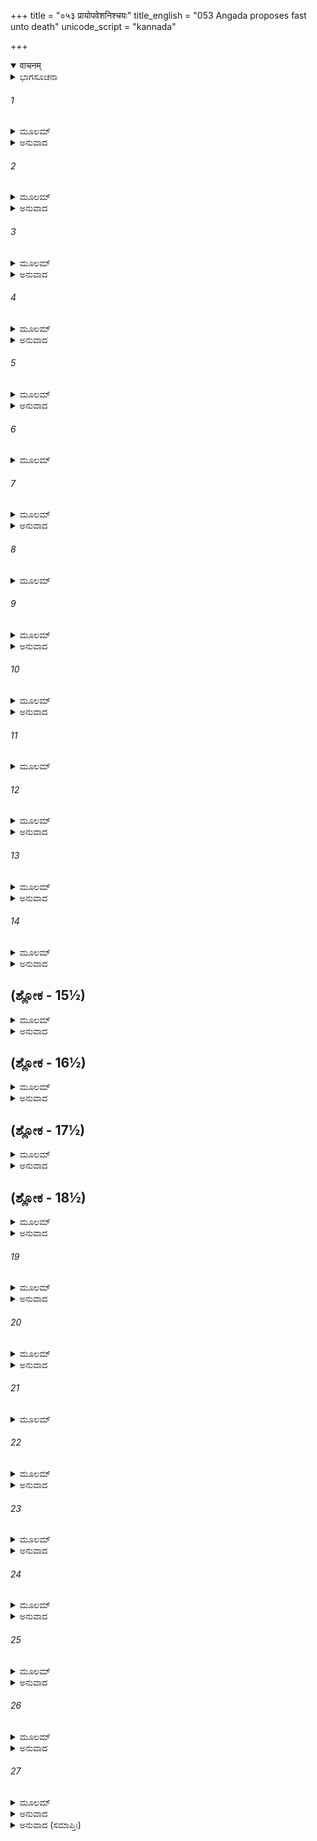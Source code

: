 +++
title = "०५३ प्रायोपवेशनिश्चयः"
title_english = "053 Angada proposes fast unto death"
unicode_script = "kannada"

+++
<details open><summary>वाचनम्</summary>

<div class="audioEmbed"  caption="श्रीराम-हरिसीताराममूर्ति-घनपाठिभ्यां वचनम्" src="https://archive.org/download/Ramayana-recitation-Sriram-harisItArAmamUrti-Ghanapaati-v2/Kanda_4/Kanda_4_KSK-053-Prayo_Upavesha_Nishchayaha.mp3"></div>
</details>



<details><summary>ಭಾಗಸೂಚನಾ</summary>

ಅವಧಿಯು ಮುಗಿದು ಹೋದರೂ ಕಾರ್ಯಸಿದ್ಧಿಯಾಗದಿರಲು ಸುಗ್ರೀವನ ದಂಡನೆಗೆ ಹೆದರಿದ ಅಂಗದಾದಿಗಳು ಪ್ರಾಯೋಪವೇಶ ಮಾಡಲು ನಿಶ್ಚಯಿಸಿದುದು
</details>

###### 1


<details><summary>ಮೂಲಮ್</summary>

ತತಸ್ತೇ ದದೃಶುರ್ಘೋರಂ ಸಾಗರಂ  ವರುಣಾಲಯಮ್ ।  
ಅಪಾರಮಭಿಗರ್ಜಂತಂ ಘೋರೈರೂರ್ಮಿಭಿರಾಕುಲಮ್ ॥
</details>

<details><summary>ಅನುವಾದ</summary>

ಬಳಿಕ ಆ ಶ್ರೇಷ್ಠವಾನರರು ವರುಣನ ಆಲಯವಾದ, ಮಹಾಘೋರವಾಗಿ ಕಾಣುತ್ತಿದ್ದ, ಅಪಾರವಾಗಿದ್ದ, ಭೀಕರವಾಗಿ ಗರ್ಜಿಸುವ, ಭಯಂಕರವಾದ ಅಲೆಗಳಿಂದ ಕೂಡಿದ ಮಹಾ ಸಮುದ್ರವನ್ನು ನೋಡಿದರು.॥1॥
</details>

###### 2


<details><summary>ಮೂಲಮ್</summary>

ಮಯಸ್ಯ ಮಾಯಾವಿಹಿತಂ ಗಿರಿದುರ್ಗಂ ವಿಚಿನ್ವತಾಮ್ ।  
ತೇಷಾಂ ಮಾಸೋ ವ್ಯತಿಕ್ರಾಂತೋ ಯೋ ರಾಜ್ಞಾ ಸಮಯಃ ಕೃತಃ ॥
</details>

<details><summary>ಅನುವಾದ</summary>

ಮಯಾಸುರನು ಮಾಯೆಯಿಂದ ನಿರ್ಮಿಸಿದ ಪರ್ವತದ ದುರ್ಗಮ ಗುಹೆಯಲ್ಲಿ ವಾನರರು ಸೀತೆಯನ್ನು ಹುಡುಕುತ್ತಾ ಸುಗ್ರೀವ ರಾಜನು ಮರಳಲು ನಿಶ್ಚಿತ ಪಡಿಸಿದ ಒಂದು ತಿಂಗಳ ಅವಧಿ ಕಳೆದುಹೋಯಿತು.॥2॥
</details>

###### 3


<details><summary>ಮೂಲಮ್</summary>

ವಿಂಧ್ಯಸ್ಯ ತು ಗಿರೇಃ ಪಾದೇ ಸಂಪ್ರಪುಷ್ಪಿತಪಾದಪೇ ।  
ಉಪವಿಶ್ಯ ಮಹಾತ್ಮಾನಶ್ಚಿಂತಾಮಾಪೇದಿರೇ ತದಾ ॥
</details>

<details><summary>ಅನುವಾದ</summary>

ವಿಂಧ್ಯಗಿರಿಯ ಪಕ್ಕದ ಹೂವುಗಳಿಂದ ತುಂಬಿದ ವೃಕ್ಷಗಳುಳ್ಳ ಪರ್ವತದ ಮೇಲೆ ಕುಳಿತು ಆ ಎಲ್ಲ ಮಹಾತ್ಮಾ ವಾನರರು ಚಿಂತಿಸತೊಡಗಿದರು.॥3॥
</details>

###### 4


<details><summary>ಮೂಲಮ್</summary>

ತತಃ ಪುಷ್ಪಾತಿಭಾರಾಗ್ರಾನ್ ಲ್ಲತಾಶತಸಮಾವೃತಾನ್ ।  
ದ್ರುಮಾನ್ವಾಸಂತಿಕಾನ್ದೃಷ್ಟ್ವಾ ಬಭೂವುರ್ಭಯಶಂಕಿತಾಃ ॥
</details>

<details><summary>ಅನುವಾದ</summary>

ವಸಂತ ಋತುವಿನಲ್ಲಿ ಫಲ ಕೊಡುವ ಮಾವು ಮೊದಲಾದ ವೃಕ್ಷಗಳ ಕೊಂಬೆಗಳು ಹೂವುಗಳ ಭಾರದಿಂದ ಬಾಗಿದ, ನೂರಾರು ಲತೆಗಳಿಂದ ವ್ಯಾಪ್ತವಾದುದನ್ನು ನೋಡಿ ಅವರೆಲ್ಲರೂ ಸುಗ್ರೀವನ ಭಯದಿಂದ ನಡುಗಿ ಹೋದರು. (ಅವರು ಶರದ್ಋತುವಿನಲ್ಲಿ ಹೊರಟಿದ್ದರು, ಈಗ ಶಿಶಿರ ಋತು ಬಂದಿತ್ತು. ಅದರಿಂದ ಅವರ ಭಯವು ಹೆಚ್ಚಾಯಿತು..॥4॥
</details>

###### 5


<details><summary>ಮೂಲಮ್</summary>

ತೇ ವಸಂತಮನುಪ್ರಾಪ್ತಂ ಪ್ರತಿವೇದ್ಯ ಪರಸ್ಪರಮ್ ।  
ನಷ್ಟ ಸಂದೇಶಕಾಲಾರ್ಥಾ ನಿಪೇತುರ್ಧರಣೀತಲೇ ॥
</details>

<details><summary>ಅನುವಾದ</summary>

ಈಗ ವಸಂತ ಕಾಲ ಬರುವುದಿದೆ ಎಂದು ಒಬ್ಬರು ಮತ್ತೊಬ್ಬರಲ್ಲಿ ಹೇಳುತ್ತಾ ರಾಜನ ಆದೇಶಕ್ಕನುಸಾರ ಒಂದು ತಿಂಗಳೊಳಗೆ ಮಾಡಬೇಕಾಗಿದ್ದ ಕಾರ್ಯ ಮಾಡಲಾಗ ದಿದ್ದುದರಿಂದ, ನಾಶವಾಗುವ ಭಯದಿಂದ ನೆಲಕ್ಕೆ ಕುಸಿದುಬಿದ್ದರು.॥5॥
</details>

###### 6


<details><summary>ಮೂಲಮ್</summary>

ತತಸ್ತಾನ್ಕಪಿವೃದ್ಧಾಂಶ್ಚ ಶಿಷ್ಟಾಂಶ್ಚೈವ  ವನೌಕಸಃ ।  
ವಾಚಾ ಮಧುರಯಾಽಽಭಾಷ್ಯ ಯಥಾವದನುಮಾನ್ಯ ಚ ॥
</details>

###### 7


<details><summary>ಮೂಲಮ್</summary>

ಸ ತು ಸಿಂಹವೃಷಸ್ಕಂಧಃ ಪೀನಾಯತಭುಜಃ ಕಪಿಃ ।  
ಯುವರಾಜೋ ಮಹಾಪ್ರಾಜ್ಞ ಅಂಗದೋ ವಾಕ್ಯಮಬ್ರವೀತ್ ॥
</details>

<details><summary>ಅನುವಾದ</summary>

ಸಿಂಹದಂತೆ ಹೆಗಲುಳ್ಳ, ಎತ್ತಿನಂತೆ ಪುಷ್ಟವಾದ ದೊಡ್ಡ-ದೊಡ್ಡ ಹಾಗೂ ದಪ್ಪವಾದ ಭುಜಗಳುಳ್ಳ, ಬುದ್ಧಿವಂತನಾದ ಯುವರಾಜ ಅಂಗದನು ಆ ಶ್ರೇಷ್ಠ ವಾನರರಿಗೆ ಮತ್ತು ಇತರ ವನವಾಸೀ ಕಪಿಗಳಿಗೆ ಯಥಾವತ್ ಸಮ್ಮಾನ ಕೊಡುತ್ತಾ ಮಧುರವಾಣಿಯಿಂದ ಸಂಬೋಧಿಸಿ ನುಡಿದನು.॥6-7॥
</details>

###### 8


<details><summary>ಮೂಲಮ್</summary>

ಶಾಸನಾತ್ ಕಪಿರಾಜಸ್ಯ ವಯಂ ಸರ್ವೇ ವಿನಿರ್ಗತಾಃ ।  
ಮಾಸಂ ಪೂರ್ಣೋ ಬಿಲಸ್ಥಾನಾಂ ಹರಯಃ ಕಿಂ ನ ಬುಧ್ಯತೇ ॥
</details>

###### 9


<details><summary>ಮೂಲಮ್</summary>

ವಯಮಾಶ್ವಯುಜೇ ಮಾಸಿ ಕಾಲಸಂಖ್ಯಾವ್ಯವಸ್ಥಿತಾಃ ।  
ಪ್ರಸ್ಥಿತಾಃ ಸೋಽಪಿಚಾತೀತಃ ಕಿಮತಃ ಕಾರ್ಯಮುತ್ತರಮ್ ॥
</details>

<details><summary>ಅನುವಾದ</summary>

ವಾನರರೇ! ನಾವೆಲ್ಲರೂ ವಾನರರಾಜನ ಆಜ್ಞೆಯಂತೆ ಆಶ್ವೀನಮಾಸ ಕಳೆಯುತ್ತಿದ್ದಂತೆ ಒಂದು ತಿಂಗಳ ಅವಧಿಯನ್ನು ಸ್ವೀಕರಿಸಿ ಸೀತೆಯನ್ನು ಹುಡುಕಲು ಹೊರಟಿದ್ದೆವು. ಆದರೆ ನಮ್ಮ ಆ ಒಂದು ತಿಂಗಳು ಗುಹೆಯಲ್ಲೇ ಪೂರ್ಣವಾಯಿತು; ಇದನ್ನು ನೀವೆಲ್ಲ ತಿಳಿದಿಲ್ಲವೇ? ನಾವು ಹೊರಟಂದಿನಿಂದ ಮರಳಲು ನಿರ್ಧಾರಿತವಾದ ಮಾಸವೂ ಕಳೆದುಹೋಯಿತು. ಆದ್ದರಿಂದ ಈಗ ಮುಂದೆ ಏನು ಮಾಡುವುದು.॥8-9॥
</details>

###### 10


<details><summary>ಮೂಲಮ್</summary>

ಭವಂತಃ ಪ್ರತ್ಯಯಪ್ರಾಪ್ತಾ ನೀತಿಮಾರ್ಗವಿಶಾರದಾಃ ।  
ಹಿತೇಷ್ವಭಿರತಾ ಭರ್ತುರ್ನಿಸೃಷ್ಟಾಃ ಸರ್ವಕರ್ಮಸು ॥
</details>

<details><summary>ಅನುವಾದ</summary>

ನೀವು ರಾಜನ ವಿಶ್ವಾಸ ಪಾತ್ರರಾಗಿದ್ದೀರಿ. ನೀವು ನೀತಿ ಮಾರ್ಗದಲ್ಲಿ ನಿಪುಣರಾಗಿದ್ದೀರಿ ಹಾಗೂ ಸ್ವಾಮಿಯ ಹಿತದಲ್ಲಿ ತತ್ಪರರಾಗಿದ್ದೀರಿ. ಅದಕ್ಕಾಗಿ ನೀವುಗಳು ಯಥಾಸಮಯ ಎಲ್ಲ ಕಾರ್ಯಗಳಲ್ಲಿ ನಿಯುಕ್ತರಾಗಿರುವಿರಿ.॥10॥
</details>

###### 11


<details><summary>ಮೂಲಮ್</summary>

ಕರ್ಮಸ್ವಪ್ರತಿಮಾಃ ಸರ್ವೇ ದಿಕ್ಷು ವಿಶ್ರುತಪೌರುಷಾಃ ।  
ಮಾಂ ಪುರಸ್ಕೃತ್ಯ ನಿರ್ಯಾತಾಃ ಪಿಂಗಾಕ್ಷ ಪ್ರತಿಚೋದಿತಾಃ ॥
</details>

###### 12


<details><summary>ಮೂಲಮ್</summary>

ಇದಾನೀಮಕೃತಾರ್ಥಾನಾಂ  ಮರ್ತವ್ಯಂ ನಾತ್ರ ಸಂಶಯಃ ।  
ಹರಿರಾಜಸ್ಯ ಸಂದೇಶಮಕೃತ್ವಾ ಕಃ ಸುಖೀ ಭವೇತ್ ॥
</details>

<details><summary>ಅನುವಾದ</summary>

ಕಾರ್ಯಸಿದ್ಧಿ ಮಾಡುವುದರಲ್ಲಿ ನಿಮಗೆ ಸಮಾನರಾದವರು ಯಾರೂ ಇಲ್ಲ. ನೀವೆಲ್ಲರೂ ತನ್ನ ಪುರುಷಾರ್ಥದಲ್ಲಿ ಎಲ್ಲ ದಿಕ್ಕುಗಳಲ್ಲಿ ವಿಖ್ಯಾತರಾಗಿದ್ದೀರಿ. ಈಗ ವಾನರರಾಜ ಸುಗ್ರೀವನ ಆಜ್ಞೆಯಂತೆ ನನ್ನನ್ನು ಮುಂದು ಮಾಡಿ ನೀವು ಹೊರಟಿದ್ದ ಕಾರ್ಯದಲ್ಲಿ ನಾವು ಸಲರಾಗಲಿಲ್ಲ. ಇಂತಹ ಸ್ಥಿತಿಯಲ್ಲಿ ನಾವು ನಮ್ಮ ಪ್ರಾಣಗಳನ್ನು ಕಳೆದು ಕೊಳ್ಳುವುದರಲ್ಲಿ ಸಂಶಯವೇ ಇಲ್ಲ. ವಾನರರಾಜನ ಆದೇಶವನ್ನು ಪಾಲಿಸದವನು ಯಾರು ತಾನೇ ಸುಖಿಯಾಗಿರಬಲ್ಲನು.॥11-12॥
</details>

###### 13


<details><summary>ಮೂಲಮ್</summary>

ಅಸ್ಮಿನ್ನತೀತೇ ಕಾಲೇ ತು ಸುಗ್ರೀವೇಣ ಕೃತೇ ಸ್ವಯಮ್ ।  
ಪ್ರಾಯೋಪವೇಶನಂ ಯುಕ್ತಂ ಸರ್ವೇಷಾಂ ಚ ವನೌಕಸಾಮ್ ॥
</details>

<details><summary>ಅನುವಾದ</summary>

ಸ್ವತಃ ಸುಗ್ರೀವನೇ ನಿಶ್ಚಿತಪಡಿಸಿದ್ದ ಸಮಯವು ಕಳೆದು ಹೋದಾಗ ವಾನರರಾದ ನಮಗೆಲ್ಲರಿಗೆ ಉಪವಾಸ ಮಾಡಿ ಪ್ರಾಣತ್ಯಾಗ ಮಾಡುವುದೇ ಸರಿಯೆಂದು ತೋರುತ್ತದೆ.॥13॥
</details>

###### 14


<details><summary>ಮೂಲಮ್</summary>

ತೀಕ್ಷ್ಣಃ ಪ್ರಕೃತ್ಯಾ ಸುಗ್ರೀವಃ ಸಾಮಿಭಾವೇ ವ್ಯವಸ್ಥಿತಃ ।  
ನ ಕ್ಷಮಿಷ್ಯತಿ ನಃ ಸರ್ವಾನಪರಾಧಕೃತೋ ಗತಾನ್ ॥
</details>

<details><summary>ಅನುವಾದ</summary>

ಸುಗ್ರೀವನು ಸ್ವಭಾವತಃ ಕಠೋರನಾಗಿದ್ದಾನೆ, ಮತ್ತೆ ಈಗಲಂತೂ ಅವನು ನಮಗೆ ರಾಜನಾಗಿರುವನು. ನಾವು ಅಪರಾಧ ಮಾಡಿ ಅವನ ಬಳಿಗೆ ಹೋದಾಗ ಅವನು ಎಂದೂ ಕ್ಷಮಿಸಲಾರನು.॥14॥
</details>

## (ಶ್ಲೋಕ - 15½)


<details><summary>ಮೂಲಮ್</summary>

ಅಪ್ರವೃತ್ತೌ ಚ ಸೀತಾಯಾಃ ಪಾಪಮೇವ ಕರಿಷ್ಯತಿ ।  
ತಸ್ಮಾತ್ಕ್ಷಮಮಿಹಾದ್ಯೈವ ಗಂತುಂ ಪ್ರಾಯೋಪವೇಶನಮ್ ॥  
ತ್ಯಕ್ತ್ವಾ ಪುತ್ರಾಂಶ್ಚ ದಾರಾಂಶ್ಚ ಧನಾನಿ ಚ ಗೃಹಾಣಿ ಚ ।
</details>

<details><summary>ಅನುವಾದ</summary>

ಅಲ್ಲದೆ ಸೀತೆಯ ಸಮಾಚಾರ ಸಿಗದಿರುವುದರಿಂದ ನಮ್ಮನ್ನು ವಧಿಸಿಯೂ ಬಿಡಬಹುದು; ಆದ್ದರಿಂದ ನಾವು ಇಂದೇ ಇಲ್ಲಿ ಪತ್ನೀ-ಪುತ್ರರು, ಧನ-ಸಂಪತ್ತು, ಮನೆ-ಮಠ ಇವುಗಳ ಮೋಹ ಬಿಟ್ಟು ಮರಣಾಂತ ಉಪವಾಸ ಪ್ರಾರಂಭಿಸಬೇಕು.॥15½॥
</details>

## (ಶ್ಲೋಕ - 16½)


<details><summary>ಮೂಲಮ್</summary>

ಧ್ರುವಂ ನೋ ಹಿಂಸತೇ ರಾಜಾ ಸರ್ವಾನ್ಪ್ರತಿಗತಾನಿತಃ ॥  
ವಧೇನಾಪ್ರತಿರೂಪೇಣ ಶ್ರೇಯಾನ್ ಮೃತ್ಯುರಿಹೈವ ನಃ ।
</details>

<details><summary>ಅನುವಾದ</summary>

ಇಲ್ಲಿಂದ ಮರಳಿ ಹೋದಾಗ ಸುಗ್ರೀವನು ಖಂಡಿತವಾಗಿ ನಮ್ಮೆಲ್ಲರನ್ನು ವಧಿಸಿಬಿಡುವನು. ಅನುಚಿತ ವಧೆಗಿಂತ ಇಲ್ಲೇ ಸತ್ತು ಹೋಗುವುದು ನಮಗೆ ಶ್ರೇಯಸ್ಕರವಾಗಿದೆ.॥16½॥
</details>

## (ಶ್ಲೋಕ - 17½)


<details><summary>ಮೂಲಮ್</summary>

ನ ಚಾಹಂ ಯೌವರಾಜ್ಯೇನ ಸುಗ್ರೀವೇಣಾಭಿಷೇಚಿತಃ ॥  
ನರೇಂದ್ರೇಣಾಭಿಷಿಕ್ತೋಽಸ್ಮಿ ರಾಮೇಣಾಕ್ಲಿಷ್ಟಕರ್ಮಣಾ ।
</details>

<details><summary>ಅನುವಾದ</summary>

ಸುಗ್ರೀವನು ನನ್ನನ್ನು ಯುವರಾಜನಾಗಿ ಪಟ್ಟ ಕಟ್ಟಲಿಲ್ಲ. ಸುಲಭವಾಗಿ ಮಹತ್ಕರ್ಮ ಮಾಡುವ ಮಹಾರಾಜಾ ಶ್ರೀರಾಮನೇ ಯುವರಾಜನಾಗಿ ನನ್ನ ಪಟ್ಟಾಭಿಷೇಕ ಮಾಡಿರುವನು.॥17½॥
</details>

## (ಶ್ಲೋಕ - 18½)


<details><summary>ಮೂಲಮ್</summary>

ಸ ಪೂರ್ವಂ ಬದ್ಧವೈರೋ ಮಾಂ ರಾಜಾ ದೃಷ್ಟ್ವಾ ವ್ಯತಿಕ್ರಮಮ್ ॥  
ಘಾತಯಿಷ್ಯತಿ ದಂಡೇನ ತೀಕ್ಷ್ಣೇನ ಕೃತನಿಶ್ಚಯಃ ।
</details>

<details><summary>ಅನುವಾದ</summary>

ರಾಜಾ ಸುಗ್ರೀವನಿಗೆ ಮೊದಲಿಂದಲೇ ನನ್ನ ಕುರಿತು ವೈರವಿದೆ. ಈಗ ಆಜ್ಞೆಯನ್ನು ಉಲ್ಲಂಘಿಸಿದ ಅಪರಾಧವನ್ನು ನೋಡಿ ಹಿಂದೆ ನಿಶ್ಚಯಿಸಿದಂತೆ ತೀಕ್ಷ್ಣ ದಂಡನೆಯ ಮೂಲಕ ನನ್ನನ್ನು ಕೊಲ್ಲಿಸಿ ಬಿಡುವನು.॥18½॥
</details>

###### 19


<details><summary>ಮೂಲಮ್</summary>

ಕಿಂ ಮೇ ಸುಹೃದ್ಭಿರ್ವ್ಯಸನಂ ಪಶ್ಯದ್ಭಿರ್ಜೀವಿತಾಂತರೇ ।  
ಇಹೈವ ಪ್ರಾಯಮಾಸಿಷ್ಯೇ ಪುಣ್ಯೇ ಸಾಗರರೋಧಸಿ ॥
</details>

<details><summary>ಅನುವಾದ</summary>

ಜೀವಿಸಿರುವಾಗ ರಾಜನ ಕೈಯಿಂದ ನನ್ನ ಮರಣವನ್ನು ನೋಡುವ ಸುಹೃದರಿಂದ ನನಗೇನು ಕೆಲಸವಿದೆ? ಇಲ್ಲೇ ಸಮುದ್ರದ ಪಾವನ ದಡದಲ್ಲಿ ನಾನು ಮರಣಾಂತ ಉಪವಾಸ ಮಾಡುವೆನು.॥19॥
</details>

###### 20


<details><summary>ಮೂಲಮ್</summary>

ಏತಚ್ಛ್ರುತ್ವಾ ಕುಮಾರೇಣ ಯುವರಾಜೇನ ಭಾಷಿತಮ್ ।  
ಸರ್ವೇ ತೇ ವಾನರಶ್ರೇಷ್ಠಾಃ ಕರುಣಂ ವಾಕ್ಯಮಬ್ರುವನ್ ॥
</details>

<details><summary>ಅನುವಾದ</summary>

ಯುವರಾಜ ವಾಲಿಕುಮಾರ ಅಂಗದನ ಈ ಮಾತನ್ನು ಕೇಳಿ ಆ ಎಲ್ಲ ಶ್ರೇಷ್ಠ ವಾನರರು ಕರುಣಾಸ್ವರದಲ್ಲಿ ನುಡಿದರು.॥20॥
</details>

###### 21


<details><summary>ಮೂಲಮ್</summary>

ತೀಕ್ಷ್ಣಃ ಪ್ರಕೃತ್ಯಾ ಸುಗ್ರೀವಃ ಪ್ರಿಯಾರಕ್ತಶ್ಚ ರಾಘವಃ ।  
ಸಮೀಕ್ಷ್ಯಾ ಕೃತಕಾರ್ಯಾಂಸ್ತು ತಸ್ಮಿಂಶ್ಚ ಸಮಯೇ ಗತೇ ॥
</details>

###### 22


<details><summary>ಮೂಲಮ್</summary>

ಅದೃಷ್ಟಾಯಾಂ ತು ವೈದೇಹ್ಯಾಂ ದೃಷ್ಟ್ವಾ ಚೈವ ಸಮಾಗತಾನ್ ।  
ರಾಘವಪ್ರಿಯಕಾಮಾಯ ಘಾತಯಿಷ್ಯತ್ಯಸಂಶಯಮ್ ॥
</details>

<details><summary>ಅನುವಾದ</summary>

ನಿಜವಾಗಿ ಸುಗ್ರೀವನ ಸ್ವಭಾವ ಬಹಳ ಕಠೋರವಾಗಿದೆ. ಅತ್ತ ಶ್ರೀರಾಮಚಂದ್ರನು ತನ್ನ ಪ್ರಿಯಪತ್ನೀ ಸೀತೆಯ ಕುರಿತು ಅನುರಕ್ತನಾಗಿದ್ದಾನೆ. ಸೀತೆಯನ್ನು ಹುಡುಕಿ ಮರಳಲು ನಿಶ್ಚಿತಪಡಿಸಿದ ಅವಧಿಯ ಸಮಯ ಕಳೆದುಹೋದ ಬಳಿಕವೂ ಕಾರ್ಯಮಾಡದೆ ಅಲ್ಲಿಗೆ ಹೋದರೆ, ಆ ಸ್ಥಿತಿಯಲ್ಲಿ ನಮ್ಮನ್ನು ನೋಡಿ ಸೀತೆಯ ದರ್ಶನ ಮಾಡದೆ ಬಂದಿರುವರು ಎಂದು ತಿಳಿದು ಶ್ರೀರಾಮನ ಪ್ರಿಯವನ್ನು ಮಾಡುವ ಇಚ್ಛೆಯಿಂದ ಸುಗ್ರೀವನು ನಮ್ಮನ್ನು ಕೊಲ್ಲಿಸುವುದರಲ್ಲಿ ಸಂಶಯವೇ ಇಲ್ಲ.॥21-22॥
</details>

###### 23


<details><summary>ಮೂಲಮ್</summary>

ನ ಕ್ಷಮಂ ಚಾಪರಾದ್ಧಾನಾಂ ಗಮನಂ ಸ್ವಾಮಿಪಾರ್ಶ್ವತಃ ।  
ಪ್ರಧಾನಭೂತಾಶ್ಚ ವಯಂ ಸುಗ್ರೀವಸ್ಯ ಸಮಾಗತಾಃ ॥
</details>

<details><summary>ಅನುವಾದ</summary>

ಆದ್ದರಿಂದ ಅಪರಾಧೀ ಮನುಷ್ಯನು ಒಡೆಯನ ಬಳಿಗೆ ಮರಳಿ ಹೋಗುವುದು ಎಂದಿಗೂ ಉಚಿತವಲ್ಲ. ನಾವು ಸುಗ್ರೀವನ ಮುಖ್ಯ ಸಹಯೋಗಿ ಅಥವಾ ಸೇವಕರಾದ್ದರಿಂದ ಅವನು ಕಳಿಸಿದ್ದರಿಂದ ಬಂದಿದ್ದೆವು.॥23॥
</details>

###### 24


<details><summary>ಮೂಲಮ್</summary>

ಇಹೈವ ಸೀತಾಮನ್ವೀಕ್ಷ ಪ್ರವೃತ್ತಿಮುಪಲಭ್ಯ ವಾ ।  
ನೋ ಚೇದ್ಗ ಚ್ಛಾಮ ತಂ ವೀರಂ ಗಮಿಷ್ಯಾಮೋ ಯಮಕ್ಷಯಮ್ ॥
</details>

<details><summary>ಅನುವಾದ</summary>

ಸೀತೆಯ ದರ್ಶನ ಮಾಡದೆ, ಅಥವಾ ಸಮಾಚಾರ ತಿಳಿಯದೆ ವೀರ ಸುಗ್ರೀವನ ಬಳಿಗೆ ಹೋದರೆ ಅವಶ್ಯವಾಗಿಯೇ ನಾವು ಯಮಲೋಕಕ್ಕೆ ಹೋಗಬೇಕಾದೀತು.॥24॥
</details>

###### 25


<details><summary>ಮೂಲಮ್</summary>

ಪ್ಲವಂಗಮಾನಾಂ ತು ಭಯಾರ್ದಿತಾನಾಂ  
ಶ್ರುತ್ವಾ ವಚಸ್ತಾರ ಇದಂ ಬಭಾಷೇ ।  
ಅಲಂ ವಿಷಾದೇನ ಬಿಲಂ ಪ್ರವಿಶ್ಯ  
ವಸಾಮ ಸರ್ವೇ ಯದಿ ರೋಚತೇ ವಃ ॥
</details>

<details><summary>ಅನುವಾದ</summary>

ಭಯದಿಂದ ದುಃಖಿತರಾದ ಆ ವಾನರವೀರರ ಈ ಮಾತನ್ನು ಕೇಳಿ ತಾರನು ಹೇಳಿದನು- ಇಲ್ಲಿ ಕುಳಿತುಕೊಂಡು ವಿಷಾದ ಮಾಡುವುದರಲ್ಲಿ ಯಾವುದೇ ಲಾಭವಿಲ್ಲ. ನಿಮಗೆ ಸರಿಕಂಡರೆ ನಾವೆಲ್ಲರೂ ಸ್ವಯಂಪ್ರಭೆಯ ಆ ಗುಹೆಯನ್ನೇ ಪ್ರವೇಶಿಸಿ ವಾಸಿಸುವಾ.॥25॥
</details>

###### 26


<details><summary>ಮೂಲಮ್</summary>

ಇದಂ ಹಿ ಮಾಯಾವಿಹಿತಂ ಸುದುರ್ಗಮಂ  
ಪ್ರಭೂತಪುಷ್ಪೋದಕಭೋಜ್ಯಪೇಯಮ್ ।  
ಇಹಾಸ್ತಿ ನೋ ನೈವ ಭಯಂ ಪುರಂದರಾ-  
ನ್ನರಾಘವಾದ್ವಾನರರಾಜತೋಽಪಿ ವಾ ॥
</details>

<details><summary>ಅನುವಾದ</summary>

ಈ ಗುಹೆಯು ಮಾಯೆಯಿಂದ ನಿರ್ಮಿತವಾದ್ದರಿಂದ ಅತ್ಯಂತ ದುರ್ಗಮವಾಗಿದೆ. ಅಲ್ಲಿ ಫಲ-ಮೂಲ-ಜಲ ಮತ್ತು ತಿಂದುಣ್ಣುವ ಇತರ ವಸ್ತುಗಳು ಹೇರಳವಾಗಿವೆ. ಆದ್ದರಿಂದ ಅಲ್ಲಿ ನಮಗೆ ದೇವೇಂದ್ರನಿಂದಾಗಲೀ, ಶ್ರೀರಾಮ ನಿಂದಾಗಲೀ, ವಾನರರಾಜ ಸುಗ್ರೀವನಿಂದಾಗಲೀ ಯಾವುದೇ ಭಯವಿಲ್ಲ.॥26॥
</details>

###### 27


<details><summary>ಮೂಲಮ್</summary>

ಶ್ರುತ್ವಾಂಗದಸ್ಯಾಪಿ ವಚೋಽನುಕೂಲ-  
ಮೂಚುಶ್ಚ ಸರ್ವೇ ಹರಯಃ ಪ್ರತೀತಾಃ ।  
ಯಥಾ ನ ಹಿನ್ಯೇಮ ತಥಾವಿಧಾನ-  
ಮಸಕ್ತಮದ್ಯೈವ  ವಿಧೀಯತಾಂ ನಃ ॥
</details>

<details><summary>ಅನುವಾದ</summary>

ತಾರನು ಹೇಳಿದ ಮಾತು ಅಂಗದನಿಗೂ ಅನುಕೂಲವಾಗಿತ್ತು. ಇದನ್ನು ಕೇಳಿ ಎಲ್ಲ ವಾನರರಿಗೆ ಅದರ ಮೇಲೆ ವಿಶ್ವಾಸ ಉಂಟಾಯಿತು. ಅವರೆಲ್ಲರೂ ಒಟ್ಟಿಗೆ ಹೇಳಿದರು - ಬಂಧುಗಳೇ! ನಾವು ಆ ಕಾರ್ಯವನ್ನು ವಿಳಂಬವಿಲ್ಲದೆ ಇಂದೇ ಮಾಡಬೇಕು, ಇದರಿಂದ ನಾವು ಸಾಯಲಾರೆವು.॥27॥
</details>

<details><summary>ಅನುವಾದ (ಸಮಾಪ್ತಿಃ)</summary>

ಶ್ರೀವಾಲ್ಮೀಕಿ ವಿರಚಿತ ಆರ್ಷರಾಮಾಯಣ ಆದಿಕಾವ್ಯದ ಕಿಷ್ಕಿಂಧಾಕಾಂಡದ ಐವತ್ತಮೂರನೆಯ ಸರ್ಗ ಪೂರ್ಣವಾಯಿತು.॥53॥
</details>
